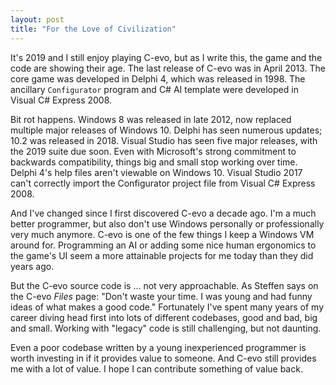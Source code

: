 ```yaml
---
layout: post
title: "For the Love of Civilization"
---
```


It's 2019 and I still enjoy playing C-evo, but as I write this, the game and
the code are showing their age.  The last release of C-evo was in April 2013.
The core game was developed in Delphi 4, which was released in 1998.  The
ancillary `Configurator` program and C# AI template were developed in Visual C#
Express 2008.

Bit rot happens.  Windows 8 was released in late 2012, now replaced multiple
major releases of Windows 10.  Delphi has seen numerous updates; 10.2 was
released in 2018.  Visual Studio has seen five major releases, with the 2019
suite due soon.  Even with Microsoft's strong commitment to backwards
compatibility, things big and small stop working over time.  Delphi 4's help
files aren't viewable on Windows 10.  Visual Studio 2017 can't correctly import
the Configurator project file from Visual C# Express 2008.

And I've changed since I first discovered C-evo a decade ago.  I'm a much
better programmer, but also don't use Windows personally or professionally very
much anymore.  C-evo is one of the few things I keep a Windows VM around for.
Programming an AI or adding some nice human ergonomics to the game's UI seem a
more attainable projects for me today than they did years ago.

But the C-evo source code is ... not very approachable.  As Steffen says on the
C-evo _Files_ page: "Don't waste your time. I was young and had funny ideas of
what makes a good code."  Fortunately I've spent many years of my career diving
head first into lots of different codebases, good and bad, big and small.
Working with "legacy" code is still challenging, but not daunting.

Even a poor codebase written by a young inexperienced programmer is worth
investing in if it provides value to someone.  And C-evo still provides me with
a lot of value.  I hope I can contribute something of value back.

